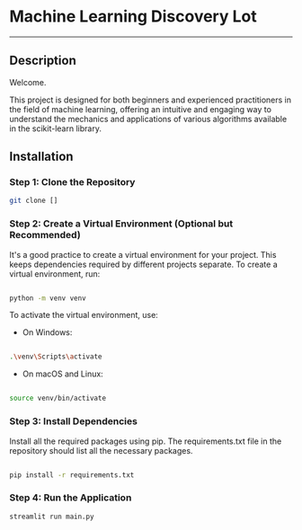 # Machine Learning Discovery Lot
---

## Description

Welcome. 

This project is designed for both beginners and experienced practitioners in the field of machine learning, offering an intuitive and engaging way to understand the mechanics and applications of various algorithms available in the scikit-learn library.

## Installation

### Step 1: Clone the Repository

```bash
git clone []
```

### Step 2: Create a Virtual Environment (Optional but Recommended)

It's a good practice to create a virtual environment for your project. This keeps dependencies required by different projects separate. To create a virtual environment, run:

```bash

python -m venv venv
```
To activate the virtual environment, use:

- On Windows:

```bash

.\venv\Scripts\activate
```
- On macOS and Linux:

```bash

source venv/bin/activate
```


### Step 3: Install Dependencies

Install all the required packages using pip. The requirements.txt file in the repository should list all the necessary packages.

```bash

pip install -r requirements.txt
```
### Step 4: Run the Application

```bash
streamlit run main.py
```

